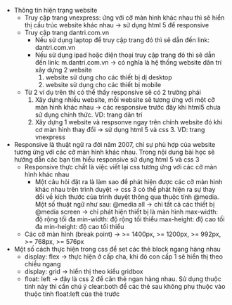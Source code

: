 - Thông tin hiện trạng website
    - Truy cập trang vnexpress: ứng với cỡ màn hình khác nhau thì sẽ hiển thị cấu trúc website khác nhau -> sử dụng html 5 để responsive
    - Truy cập trang dantri.com.vn
        - Nếu sử dụng laptop để truy cập trang đó thì sẽ dẫn đến link: dantri.com.vn
        - Nếu sử dụng ipad hoặc điện thoại truy cập trang đó thì sẽ dẫn đến link: m.dantri.com.vn
        -> có nghĩa là hệ thống website dân trí xây dựng 2 website
            1. website sử dụng cho các thiết bị dị desktop
            2. website sử dụng cho các thiết bị mobile
    - Từ 2 ví dụ trên thì có thể thấy responsive sẽ có 2 trường phái
        1. Xây dựng nhiều website, mỗi website sẽ tương ứng với một cỡ màn hình khác nhau -> các responsive trước đây khi html5 chưa sử dụng chính thức. VD: trang dân trí
        2. Xây dựng 1 website và respsonve ngay trên chính website đó khi cơ màn hình thay đổi -> sử dụng html 5 và css 3. VD: trang vnexpress
- Responsive là thuật ngữ ra đời năm 2007, chỉ sự phù hợp của website tương ứng với các cỡ màn hình khác nhau. Trong nội dung bài học sẽ hướng dẫn các bạn tìm hiểu responsive sử dụng html 5 và css 3
    - Responsive thực chất là việc viết lại css tương ứng với các cỡ màn hình khác nhau
        - Một câu hỏi đặt ra là làm sao để phát hiện được các cỡ màn hình khác nhau trên trình duyệt -> css 3 có thể phát hiện ra sự thay đổi về kích thước của trình duyệt thông qua thuộc tính @media. Một số thuật ngữ như sau:
            @media all -> chỉ tất cả các thiết bị
            @media screen -> chỉ phát hiện thiết bị là màn hình
            max-width: độ rộng tối đa
            min-width: độ rộng tối thiểu
            max-height: độ cao tối đa
            min-height: độ cao tối thiểu
    - Các cỡ màn hình (break point) -> >= 1400px, >= 1200px, >= 992px, >= 768px, >= 576px
- Một số cách thực hiện trong css để set các thẻ block ngang hàng nhau
    - display: flex -> thực hiện ở cấp cha, khi đó con cấp 1 sẽ hiển thị theo chiều ngang
    - display: grid -> hiển thị theo kiểu gridbox
    - float: left -> đây là css 2 để căn thẻ ngan hàng nhau. Sử dụng thuộc tính này thì cần chú ý clear:both để các thẻ sau không phụ thuộc vào thuộc tính float:left của thẻ trước